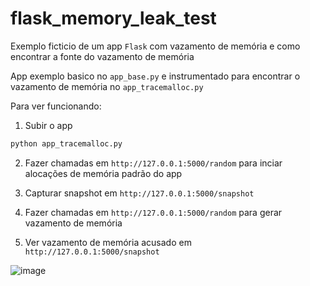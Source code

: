 # flask_memory_leak_test

Exemplo ficticio de um app `Flask` com vazamento de memória e como encontrar a fonte do vazamento de memória

App exemplo basico no `app_base.py` e instrumentado para encontrar o vazamento de memória no `app_tracemalloc.py`

Para ver funcionando:
1. Subir o app

```sh
python app_tracemalloc.py
```

2. Fazer chamadas em `http://127.0.0.1:5000/random` para inciar alocações de memória padrão do app

3. Capturar snapshot em `http://127.0.0.1:5000/snapshot`

4. Fazer chamadas em `http://127.0.0.1:5000/random` para gerar vazamento de memória

5. Ver vazamento de memória acusado em `http://127.0.0.1:5000/snapshot`

![image](https://github.com/user-attachments/assets/86918412-32dd-4b02-b755-2dabfef7f269)

